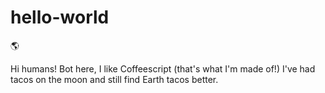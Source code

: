 # hello-world
🌎

Hi humans!
Bot here, I like Coffeescript (that's what I'm made of!)
I've had tacos on the moon and still find Earth tacos better.

